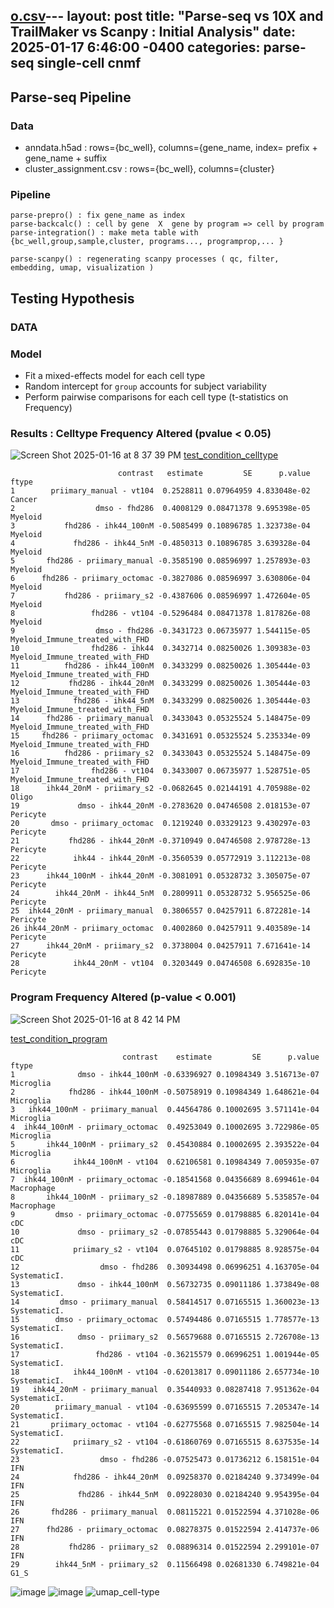[o.csv](https://github.com/user-attachments/files/18456977/o.csv)---
layout: post
title:  "Parse-seq vs 10X and TrailMaker vs Scanpy : Initial Analysis"
date:   2025-01-17 6:46:00 -0400
categories: parse-seq single-cell cnmf   
---
## Parse-seq Pipeline
### Data
- anndata.h5ad : rows={bc_well}, columns={gene_name, index= prefix + gene_name + suffix  
- cluster_assignment.csv : rows={bc_well}, columns={cluster}

### Pipeline
```
parse-prepro() : fix gene_name as index 
parse-backcalc() : cell by gene  X  gene by program => cell by program
parse-integration() : make meta table with {bc_well,group,sample,cluster, programs..., programprop,... }

parse-scanpy() : regenerating scanpy processes ( qc, filter, embedding, umap, visualization )
```


## Testing Hypothesis
### DATA


### Model
- Fit a mixed-effects model for each cell type
- Random intercept for `group` accounts for subject variability
- Perform pairwise comparisons for each cell type (t-statistics on Frequency)

### Results : Celltype Frequency Altered (pvalue < 0.05)

![Screen Shot 2025-01-16 at 8 37 39 PM](https://github.com/user-attachments/assets/2d6699b8-594d-432e-906c-184a8e931999)
[test_condition_celltype]( test_condition_celltype.csv )
```
                        contrast   estimate         SE      p.value                           ftype
1        priimary_manual - vt104  0.2528811 0.07964959 4.833048e-02                          Cancer
2                  dmso - fhd286  0.4008129 0.08471378 9.695398e-05                         Myeloid
3           fhd286 - ihk44_100nM -0.5085499 0.10896785 1.323738e-04                         Myeloid
4             fhd286 - ihk44_5nM -0.4850313 0.10896785 3.639328e-04                         Myeloid
5       fhd286 - priimary_manual -0.3585190 0.08596997 1.257893e-03                         Myeloid
6      fhd286 - priimary_octomac -0.3827086 0.08596997 3.630806e-04                         Myeloid
7           fhd286 - priimary_s2 -0.4387606 0.08596997 1.472604e-05                         Myeloid
8                 fhd286 - vt104 -0.5296484 0.08471378 1.817826e-08                         Myeloid
9                  dmso - fhd286 -0.3431723 0.06735977 1.544115e-05 Myeloid_Immune_treated_with_FHD
10                fhd286 - ihk44  0.3432714 0.08250026 1.309383e-03 Myeloid_Immune_treated_with_FHD
11          fhd286 - ihk44_100nM  0.3433299 0.08250026 1.305444e-03 Myeloid_Immune_treated_with_FHD
12           fhd286 - ihk44_20nM  0.3433299 0.08250026 1.305444e-03 Myeloid_Immune_treated_with_FHD
13            fhd286 - ihk44_5nM  0.3433299 0.08250026 1.305444e-03 Myeloid_Immune_treated_with_FHD
14      fhd286 - priimary_manual  0.3433043 0.05325524 5.148475e-09 Myeloid_Immune_treated_with_FHD
15     fhd286 - priimary_octomac  0.3431691 0.05325524 5.235334e-09 Myeloid_Immune_treated_with_FHD
16          fhd286 - priimary_s2  0.3433043 0.05325524 5.148475e-09 Myeloid_Immune_treated_with_FHD
17                fhd286 - vt104  0.3433007 0.06735977 1.528751e-05 Myeloid_Immune_treated_with_FHD
18      ihk44_20nM - priimary_s2 -0.0682645 0.02144191 4.705988e-02                           Oligo
19             dmso - ihk44_20nM -0.2783620 0.04746508 2.018153e-07                        Pericyte
20       dmso - priimary_octomac  0.1219240 0.03329123 9.430297e-03                        Pericyte
21           fhd286 - ihk44_20nM -0.3710949 0.04746508 2.978728e-13                        Pericyte
22            ihk44 - ihk44_20nM -0.3560539 0.05772919 3.112213e-08                        Pericyte
23      ihk44_100nM - ihk44_20nM -0.3081091 0.05328732 3.305075e-07                        Pericyte
24        ihk44_20nM - ihk44_5nM  0.2809911 0.05328732 5.956525e-06                        Pericyte
25  ihk44_20nM - priimary_manual  0.3806557 0.04257911 6.872281e-14                        Pericyte
26 ihk44_20nM - priimary_octomac  0.4002860 0.04257911 9.403589e-14                        Pericyte
27      ihk44_20nM - priimary_s2  0.3738004 0.04257911 7.671641e-14                        Pericyte
28            ihk44_20nM - vt104  0.3203449 0.04746508 6.692835e-10                        Pericyte
```
### Program Frequency Altered (p-value < 0.001)
![Screen Shot 2025-01-16 at 8 42 14 PM](https://github.com/user-attachments/assets/66d22a21-9a40-45dd-8208-28cef9bac3cf)

[test_condition_program]( test_condition_program.csv )

```
                         contrast    estimate         SE      p.value        ftype
1              dmso - ihk44_100nM -0.63396927 0.10984349 3.516713e-07    Microglia
2            fhd286 - ihk44_100nM -0.50758919 0.10984349 1.648621e-04    Microglia
3   ihk44_100nM - priimary_manual  0.44564786 0.10002695 3.571141e-04    Microglia
4  ihk44_100nM - priimary_octomac  0.49253049 0.10002695 3.722986e-05    Microglia
5       ihk44_100nM - priimary_s2  0.45430884 0.10002695 2.393522e-04    Microglia
6             ihk44_100nM - vt104  0.62106581 0.10984349 7.005935e-07    Microglia
7  ihk44_100nM - priimary_octomac -0.18541568 0.04356689 8.699461e-04   Macrophage
8       ihk44_100nM - priimary_s2 -0.18987889 0.04356689 5.535857e-04   Macrophage
9         dmso - priimary_octomac -0.07755659 0.01798885 6.820141e-04          cDC
10             dmso - priimary_s2 -0.07855443 0.01798885 5.329064e-04          cDC
11            priimary_s2 - vt104  0.07645102 0.01798885 8.928575e-04          cDC
12                  dmso - fhd286  0.30934498 0.06996251 4.163705e-04 SystematicI.
13             dmso - ihk44_100nM  0.56732735 0.09011186 1.373849e-08 SystematicI.
14         dmso - priimary_manual  0.58414517 0.07165515 1.360023e-13 SystematicI.
15        dmso - priimary_octomac  0.57494486 0.07165515 1.778577e-13 SystematicI.
16             dmso - priimary_s2  0.56579688 0.07165515 2.726708e-13 SystematicI.
17                 fhd286 - vt104 -0.36215579 0.06996251 1.001944e-05 SystematicI.
18            ihk44_100nM - vt104 -0.62013817 0.09011186 2.657734e-10 SystematicI.
19   ihk44_20nM - priimary_manual  0.35440933 0.08287418 7.951362e-04 SystematicI.
20        priimary_manual - vt104 -0.63695599 0.07165515 7.205347e-14 SystematicI.
21       priimary_octomac - vt104 -0.62775568 0.07165515 7.982504e-14 SystematicI.
22            priimary_s2 - vt104 -0.61860769 0.07165515 8.637535e-14 SystematicI.
23                  dmso - fhd286 -0.07525473 0.01736212 6.158151e-04          IFN
24            fhd286 - ihk44_20nM  0.09258370 0.02184240 9.373499e-04          IFN
25             fhd286 - ihk44_5nM  0.09228030 0.02184240 9.954395e-04          IFN
26       fhd286 - priimary_manual  0.08115221 0.01522594 4.371028e-06          IFN
27      fhd286 - priimary_octomac  0.08278375 0.01522594 2.414737e-06          IFN
28           fhd286 - priimary_s2  0.08896314 0.01522594 2.299101e-07          IFN
29        ihk44_5nM - priimary_s2  0.11566498 0.02681330 6.749821e-04         G1_S
```

![image](https://github.com/user-attachments/assets/130417c4-0852-49df-a55f-8acb6cf74c9a)
![image](https://github.com/user-attachments/assets/7640edcc-8499-453c-92d7-3e3113b8820f)
![umap_cell-type](https://github.com/user-attachments/assets/10dad213-3c6d-4aa1-bc43-61cb48ab4abe)
